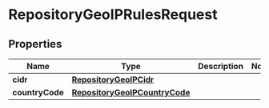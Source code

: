 
# RepositoryGeoIPRulesRequest

## Properties
Name | Type | Description | Notes
------------ | ------------- | ------------- | -------------
**cidr** | [**RepositoryGeoIPCidr**](RepositoryGeoIPCidr.md) |  | 
**countryCode** | [**RepositoryGeoIPCountryCode**](RepositoryGeoIPCountryCode.md) |  | 




